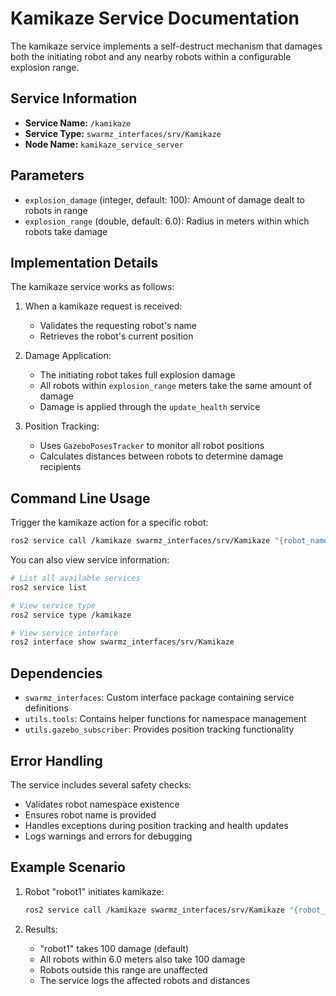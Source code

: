 # Kamikaze Service Documentation

The kamikaze service implements a self-destruct mechanism that damages both the initiating robot and any nearby robots within a configurable explosion range.

## Service Information

- **Service Name:** `/kamikaze`
- **Service Type:** `swarmz_interfaces/srv/Kamikaze`
- **Node Name:** `kamikaze_service_server`

## Parameters

- `explosion_damage` (integer, default: 100): Amount of damage dealt to robots in range
- `explosion_range` (double, default: 6.0): Radius in meters within which robots take damage

## Implementation Details

The kamikaze service works as follows:

1. When a kamikaze request is received:
   - Validates the requesting robot's name
   - Retrieves the robot's current position

2. Damage Application:
   - The initiating robot takes full explosion damage
   - All robots within `explosion_range` meters take the same amount of damage
   - Damage is applied through the `update_health` service

3. Position Tracking:
   - Uses `GazeboPosesTracker` to monitor all robot positions
   - Calculates distances between robots to determine damage recipients

## Command Line Usage

Trigger the kamikaze action for a specific robot:

```bash
ros2 service call /kamikaze swarmz_interfaces/srv/Kamikaze "{robot_name: 'robot1'}"
```

You can also view service information:

```bash
# List all available services
ros2 service list

# View service type
ros2 service type /kamikaze

# View service interface
ros2 interface show swarmz_interfaces/srv/Kamikaze
```

## Dependencies

- `swarmz_interfaces`: Custom interface package containing service definitions
- `utils.tools`: Contains helper functions for namespace management
- `utils.gazebo_subscriber`: Provides position tracking functionality

## Error Handling

The service includes several safety checks:
- Validates robot namespace existence
- Ensures robot name is provided
- Handles exceptions during position tracking and health updates
- Logs warnings and errors for debugging

## Example Scenario

1. Robot "robot1" initiates kamikaze:
   ```bash
   ros2 service call /kamikaze swarmz_interfaces/srv/Kamikaze "{robot_name: '/px4_1'}"
   ```

2. Results:
   - "robot1" takes 100 damage (default)
   - All robots within 6.0 meters also take 100 damage
   - Robots outside this range are unaffected
   - The service logs the affected robots and distances
